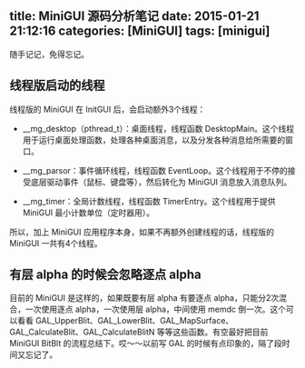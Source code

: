 title: MiniGUI 源码分析笔记
date: 2015-01-21 21:12:16
categories: [MiniGUI]
tags: [minigui]
---

随手记记，免得忘记。

## 线程版启动的线程

线程版的 MiniGUI 在 InitGUI 后，会启动额外3个线程：

* __mg_desktop（pthread_t）：桌面线程，线程函数 DesktopMain。这个线程用于运行桌面处理函数，处理各种桌面消息，以及分发各种消息给所需要的窗口。

* __mg_parsor：事件循环线程，线程函数 EventLoop。这个线程用于不停的接受底层驱动事件（鼠标、键盘等），然后转化为 MiniGUI 消息放入消息队列。

* __mg_timer：全局计数线程，线程函数 TimerEntry。这个线程用于提供 MiniGUI 最小计数单位（定时器用）。

所以，加上 MiniGUI 应用程序本身，如果不再额外创建线程的话，线程版的 MiniGUI 一共有4个线程。

## 有层 alpha 的时候会忽略逐点 alpha

目前的 MiniGUI 是这样的，如果既要有层 alpha 有要逐点 alpha，只能分2次混合，一次使用逐点 alpha，一次使用层 alpha，中间使用 memdc 倒一次。这个可以看看 GAL_UpperBlit、GAL_LowerBlit、GAL_MapSurface、GAL_CalculateBlit、GAL_CalculateBlitN 等等这些函数。有空最好把目前 MiniGUI BitBlt 的流程总结下。哎～～以前写 GAL 的时候有点印象的，隔了段时间又忘记了。


